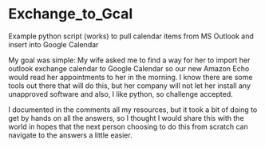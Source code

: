 # Exchange_to_Gcal
Example python script (works) to pull calendar items from MS Outlook and insert into Google Calendar

My goal was simple:  My wife asked me to find a way for her to import her outlook exchange calendar to Google Calendar so our new Amazon Echo would read her appointments to her in the morning.  I know there are some tools out there that will do this, but her company will not let her install any unapproved software and also, I like python, so challenge accepted.

I documented in the comments all my resources, but it took a bit of doing to get by hands on all the answers, so I thought I would share this with the world in hopes that the next person choosing to do this from scratch can navigate to the answers a little easier.  
